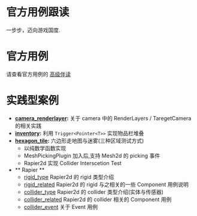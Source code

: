 # 官方用例跟读
一步步，迈向游戏国度.

# 官方用例
请查看官方用例的 [高级伴读](https://github.com/byronzr/learn_bevy/tree/main/examples)

# 实践型案例
* **[camera_renderlayer](https://github.com/byronzr/learn_bevy/tree/main/examples/byronzr/camera_renderlayer.rs):** 关于 camera 中的 RenderLayers / TaregetCamera 的相关实践
* **[inventory](https://github.com/byronzr/learn_bevy/tree/main/examples/byronzr/inventory.rs):** 利用 `Trigger<Pointer<T>>` 实现物品栏堆叠
* **[hexagon_tile](https://github.com/byronzr/learn_bevy/tree/main/examples/byronzr/hexagon_tile):** 六边形走地图与迷雾(三种区域测试方式)
    * 以纯数学函数实现
    * MeshPickingPlugin 加入后,支持 Mesh2d 的 picking 事件
    * Rapier2d 实现 Collider Interscetion Test
* ** Rapier **
    * [rigid_type](https://github.com/byronzr/learn_bevy/tree/main/examples/rapier2d/rigid_type.rs) Rapier2d 的 rigid 类型介绍
    * [rigid_related](https://github.com/byronzr/learn_bevy/tree/main/examples/rapier2d/rigid_related.rs) Rapier2d 的 rigid 与之相关的一些 Component 用例说明
    * [collider_type](https://github.com/byronzr/learn_bevy/tree/main/examples/rapier2d/collider_type.rs) Rapier2d 的 collider 类型介绍(实体与传感器)
    * [collider_related](https://github.com/byronzr/learn_bevy/tree/main/examples/rapier2d/collider_related.rs) Rapier2d 的 collider 相关的 Component 用例
    * [collider_event](https://github.com/byronzr/learn_bevy/tree/main/examples/rapier2d/collider_event.rs) 关于 Event  用例
	
	





